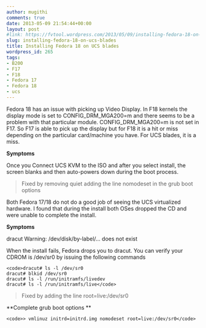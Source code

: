 ```yaml
---
author: mugithi
comments: true
date: 2013-05-09 21:54:44+00:00
layout: post
#link: https://fvtool.wordpress.com/2013/05/09/installing-fedora-18-on-ucs-blades/
slug: installing-fedora-18-on-ucs-blades
title: Installing Fedora 18 on UCS blades
wordpress_id: 265
tags:
- B200
- F17
- F18
- Fedora 17
- Fedora 18
- ucs
---
```


Fedora 18 has an issue with picking up Video Display. In F18 kernels the display mode is set to CONFIG_DRM_MGA200=m and there seems to be a problem with that particular module. CONFIG_DRM_MGA200=m is not set in F17. So F17 is able to pick up the display but for F18 it is a hit or miss depending on the particular card/machine you have. For UCS blades, it is a miss.

**Symptoms**

Once you Connect UCS KVM to the ISO and after you select install,  the screen blanks and then auto-powers down during the boot process.

> Fixed by removing quiet adding the line nomodeset in the grub boot options

Both Fedora 17/18 do not do a good job of seeing the UCS virtualized hardware. I found that during the install both OSes dropped the CD and were unable to complete the install.

**Symptoms**

dracut Warning: /dev/disk/by-label/... does not exist

When the install fails, Fedora drops you to dracut. You can verify your CDROM is /dev/sr0 by issuing the following commands


    
    <code>dracut# ls -l /dev/sr0
    dracut# blkid /dev/sr0
    dracut# ls -l /run/initramfs/livedev
    dracut# ls -l /run/initramfs/live</code>



> Fixed by adding the line root=live:/dev/sr0


**Complete grub boot options
**


    
    <code>> vmlinuz initrd=initrd.img nomodeset root=live:/dev/sr0</code>

